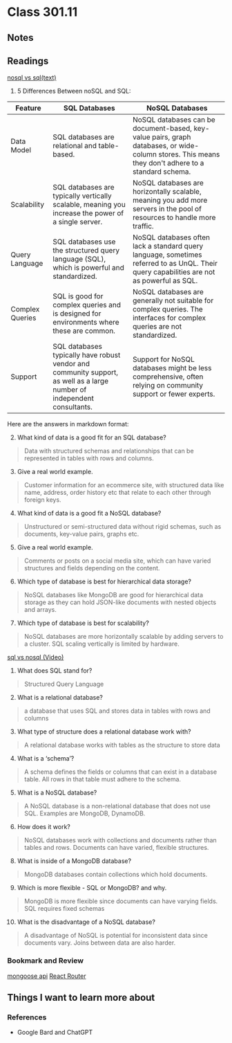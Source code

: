 # Class 301.11

## Notes

## Readings

[nosql vs sql(text)](https://www.thegeekstuff.com/2014/01/sql-vs-nosql-db/?utm_source=tuicool)
1. 5 Differences Between noSQL and SQL:


| Feature                      | SQL Databases                                                                       | NoSQL Databases                                                                      |
|------------------------------|-------------------------------------------------------------------------------------|--------------------------------------------------------------------------------------|
| Data Model                   | SQL databases are relational and table-based.                                       | NoSQL databases can be document-based, key-value pairs, graph databases, or wide-column stores. This means they don't adhere to a standard schema. |
| Scalability                  | SQL databases are typically vertically scalable, meaning you increase the power of a single server.  | NoSQL databases are horizontally scalable, meaning you add more servers in the pool of resources to handle more traffic.                      |
| Query Language               | SQL databases use the structured query language (SQL), which is powerful and standardized.  | NoSQL databases often lack a standard query language, sometimes referred to as UnQL. Their query capabilities are not as powerful as SQL.      |
| Complex Queries              | SQL is good for complex queries and is designed for environments where these are common.  | NoSQL databases are generally not suitable for complex queries. The interfaces for complex queries are not standardized.                        |
| Support                      | SQL databases typically have robust vendor and community support, as well as a large number of independent consultants.  | Support for NoSQL databases might be less comprehensive, often relying on community support or fewer experts.                                   |
Here are the answers in markdown format:

2. What kind of data is a good fit for an SQL database?
> Data with structured schemas and relationships that can be represented in tables with rows and columns. 

3. Give a real world example.
> Customer information for an ecommerce site, with structured data like name, address, order history etc that relate to each other through foreign keys.

4. What kind of data is a good fit a NoSQL database?  
> Unstructured or semi-structured data without rigid schemas, such as documents, key-value pairs, graphs etc.

5. Give a real world example.
> Comments or posts on a social media site, which can have varied structures and fields depending on the content.

6. Which type of database is best for hierarchical data storage?
> NoSQL databases like MongoDB are good for hierarchical data storage as they can hold JSON-like documents with nested objects and arrays.

7. Which type of database is best for scalability?
> NoSQL databases are more horizontally scalable by adding servers to a cluster. SQL scaling vertically is limited by hardware.



[sql vs nosql (Video)](https://www.youtube.com/watch?v=ZS_kXvOeQ5Y)
1. What does SQL stand for?
> Structured Query Language
2. What is a relational database?
> a database that uses SQL and stores data in tables with rows and columns
3. What type of structure does a relational database work with?
> A relational database works with tables as the structure to store data
4. What is a ‘schema’?
> A schema defines the fields or columns that can exist in a database table. All rows in that table must adhere to the schema.
5. What is a NoSQL database?
> A NoSQL database is a non-relational database that does not use SQL. Examples are MongoDB, DynamoDB.
6. How does it work?
> NoSQL databases work with collections and documents rather than tables and rows. Documents can have varied, flexible structures.
8. What is inside of a MongoDB database?
> MongoDB databases contain collections which hold documents.
9. Which is more flexible - SQL or MongoDB? and why.
> MongoDB is more flexible since documents can have varying fields. SQL requires fixed schemas
10. What is the disadvantage of a NoSQL database?
> A disadvantage of NoSQL is potential for inconsistent data since documents vary. Joins between data are also harder.

### Bookmark and Review
[mongoose api](https://mongoosejs.com/docs/api.html#Model)
[React Router](https://reactrouter.com/web/api/BrowserRouter)


## Things I want to learn more about

### References
- Google Bard and ChatGPT
